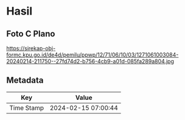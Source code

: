 # Hasil

## Foto C Plano

https://sirekap-obj-formc.kpu.go.id/de4d/pemilu/ppwp/12/71/06/10/03/1271061003084-20240214-211750--27fd74d2-b756-4cb9-a01d-085fa289a804.jpg


## Metadata

| Key        | Value               |
| ---------- | ------------------- |
| Time Stamp | 2024-02-15 07:00:44 |



